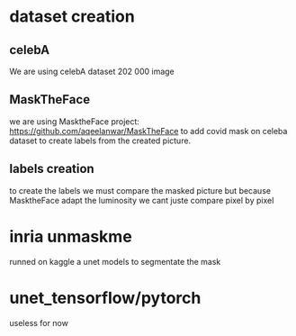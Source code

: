 # dataset creation

## celebA

We are using celebA dataset 202 000 image

## MaskTheFace

we are using MasktheFace project:
<https://github.com/aqeelanwar/MaskTheFace>
to add covid mask on celeba dataset to create labels from the created picture.

## labels creation

to create the labels we must compare the masked picture but because MasktheFace adapt the luminosity we cant juste compare pixel by pixel

# inria unmaskme

runned on kaggle a unet models to segmentate the mask

# unet_tensorflow/pytorch

useless for now
